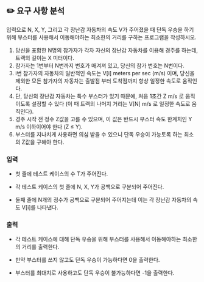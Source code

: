 ## ✏️ 요구 사항 분석

입력으로 N, X, Y, 그리고 각 장난감 자동차의 속도 V가 주어졌을 때 단독 우승을 하기 위해 부스터를 사용해서 이동해야하는 최소한의 거리를 구하는 프로그램을 작성하시오.

1. 당신을 포함한 N명의 참가자가 각자 자신의 장난감 자동차를 이용해 경주를 하는데, 트랙의 길이는 X 미터이다.
2. 참가자는 1번부터 N번까지 번호가 매겨져 있고, 당신의 참가 번호는 N번이다.
3. i번 참가자의 자동차의 일반적인 속도는 V[i] meters per sec (m/s) 이며, 당신을 제외한 모든 참가자의 자동차는 출발점 부터 도착점까지 항상 일정한 속도로 움직인다.
4. 단, 당신의 장난감 자동차는 특수 부스터가 있기 때문에, 처음 1초간 Z m/s 로 움직이도록 설정할 수 있다 (이 때 트랙의 나머지 거리는 V[N] m/s 로 일정한 속도로 움직인다).
5. 경주 시작 전 정수 Z값을 고를 수 있으며, 이 값은 반드시 부스터 속도 한계치인 Y m/s 이하이어야 한다 (Z ≤ Y).
6. 부스터를 지나치게 사용하면 의심 받을 수 있으니 단독 우승이 가능토록 하는 최소의 Z값을 구해야 한다.

### 입력

- 첫 줄에 테스트 케이스의 수 T가 주어진다.

- 각 테스트 케이스의 첫 줄에 N, X, Y가 공백으로 구분되어 주어진다.

- 둘째 줄에 N개의 정수가 공백으로 구분되어 주어지는데 이는 각 장난감 자동차의 속도 V[i]를 나타낸다.

### 출력

- 각 테스트 케이스에 대해 단독 우승을 위해 부스터를 사용해서 이동해야하는 최소한의 거리를 출력한다.

- 만약 부스터를 쓰지 않고도 단독 우승이 가능하다면 0을 출력한다.

- 부스터를 최대치로 사용하고도 단독 우승이 불가능하다면 -1을 출력한다.
